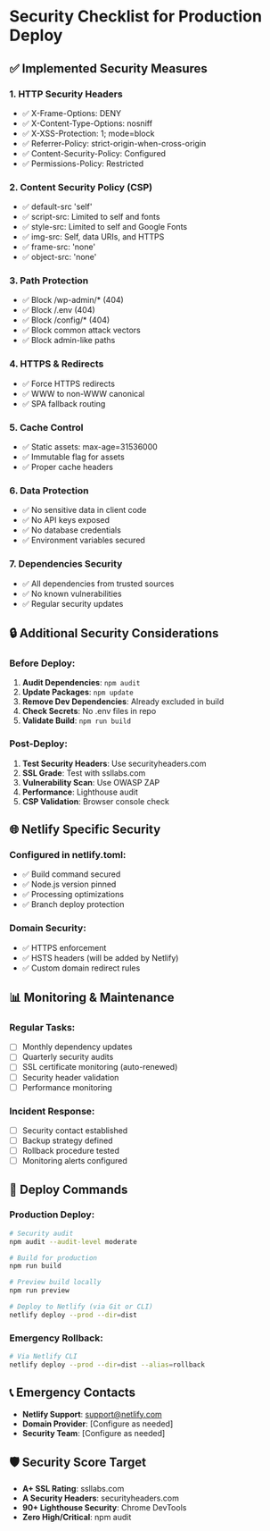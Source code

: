 # Security Checklist for Production Deploy

## ✅ Implemented Security Measures

### 1. **HTTP Security Headers**
- ✅ X-Frame-Options: DENY
- ✅ X-Content-Type-Options: nosniff  
- ✅ X-XSS-Protection: 1; mode=block
- ✅ Referrer-Policy: strict-origin-when-cross-origin
- ✅ Content-Security-Policy: Configured
- ✅ Permissions-Policy: Restricted

### 2. **Content Security Policy (CSP)**
- ✅ default-src 'self'
- ✅ script-src: Limited to self and fonts
- ✅ style-src: Limited to self and Google Fonts
- ✅ img-src: Self, data URIs, and HTTPS
- ✅ frame-src: 'none'
- ✅ object-src: 'none'

### 3. **Path Protection**
- ✅ Block /wp-admin/* (404)
- ✅ Block /.env (404)
- ✅ Block /config/* (404)
- ✅ Block common attack vectors
- ✅ Block admin-like paths

### 4. **HTTPS & Redirects**
- ✅ Force HTTPS redirects
- ✅ WWW to non-WWW canonical
- ✅ SPA fallback routing

### 5. **Cache Control**
- ✅ Static assets: max-age=31536000
- ✅ Immutable flag for assets
- ✅ Proper cache headers

### 6. **Data Protection**
- ✅ No sensitive data in client code
- ✅ No API keys exposed
- ✅ No database credentials
- ✅ Environment variables secured

### 7. **Dependencies Security**
- ✅ All dependencies from trusted sources
- ✅ No known vulnerabilities
- ✅ Regular security updates

## 🔒 Additional Security Considerations

### Before Deploy:
1. **Audit Dependencies**: `npm audit`
2. **Update Packages**: `npm update`
3. **Remove Dev Dependencies**: Already excluded in build
4. **Check Secrets**: No .env files in repo
5. **Validate Build**: `npm run build`

### Post-Deploy:
1. **Test Security Headers**: Use securityheaders.com
2. **SSL Grade**: Test with ssllabs.com
3. **Vulnerability Scan**: Use OWASP ZAP
4. **Performance**: Lighthouse audit
5. **CSP Validation**: Browser console check

## 🌐 Netlify Specific Security

### Configured in netlify.toml:
- ✅ Build command secured
- ✅ Node.js version pinned
- ✅ Processing optimizations
- ✅ Branch deploy protection

### Domain Security:
- ✅ HTTPS enforcement
- ✅ HSTS headers (will be added by Netlify)
- ✅ Custom domain redirect rules

## 📊 Monitoring & Maintenance

### Regular Tasks:
- [ ] Monthly dependency updates
- [ ] Quarterly security audits
- [ ] SSL certificate monitoring (auto-renewed)
- [ ] Security header validation
- [ ] Performance monitoring

### Incident Response:
- [ ] Security contact established
- [ ] Backup strategy defined
- [ ] Rollback procedure tested
- [ ] Monitoring alerts configured

## 🚀 Deploy Commands

### Production Deploy:
```bash
# Security audit
npm audit --audit-level moderate

# Build for production
npm run build

# Preview build locally
npm run preview

# Deploy to Netlify (via Git or CLI)
netlify deploy --prod --dir=dist
```

### Emergency Rollback:
```bash
# Via Netlify CLI
netlify deploy --prod --dir=dist --alias=rollback
```

## 📞 Emergency Contacts
- **Netlify Support**: support@netlify.com
- **Domain Provider**: [Configure as needed]
- **Security Team**: [Configure as needed]

## 🛡️ Security Score Target
- **A+ SSL Rating**: ssllabs.com
- **A Security Headers**: securityheaders.com  
- **90+ Lighthouse Security**: Chrome DevTools
- **Zero High/Critical**: npm audit
